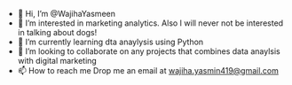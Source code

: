 - 👋 Hi, I’m @WajihaYasmeen
- 👀 I’m interested in marketing analytics. Also I will never not be interested in talking about dogs!
- 🌱 I’m currently learning dta anaylysis using Python
- 💞️ I’m looking to collaborate on any projects that combines data anaylsis with digital marketing
- 📫 How to reach me Drop me an email at wajiha.yasmin419@gmail.com

<!---
WajihaYasmeen/WajihaYasmeen is a ✨ special ✨ repository because its `README.md` (this file) appears on your GitHub profile.
You can click the Preview link to take a look at your changes.
--->
